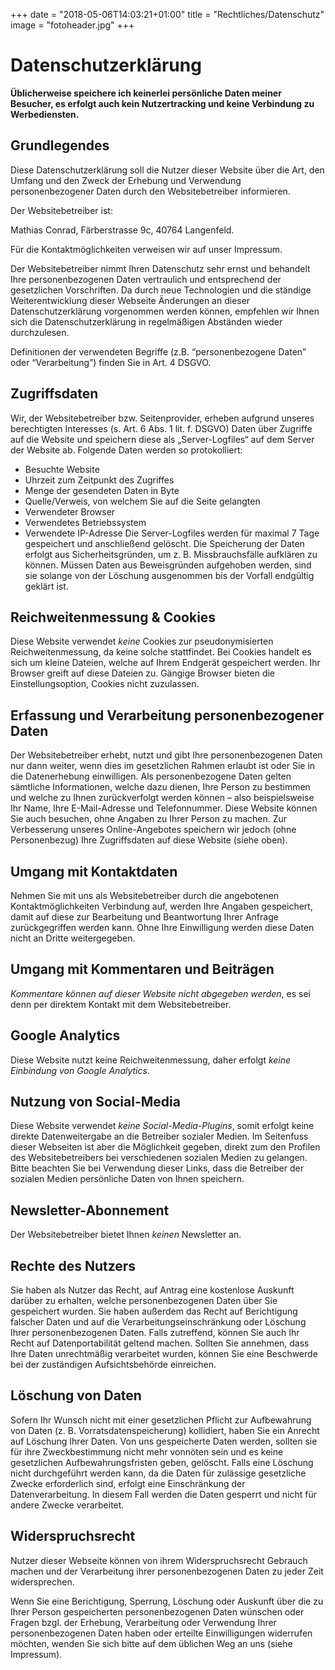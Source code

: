 +++
date = "2018-05-06T14:03:21+01:00"
title = "Rechtliches/Datenschutz"
image = "fotoheader.jpg"
+++

# Datenschutzerklärung

__Üblicherweise speichere ich keinerlei persönliche Daten meiner Besucher, 
es erfolgt auch kein Nutzertracking und keine Verbindung zu Werbediensten.__

## Grundlegendes
Diese Datenschutzerklärung soll die Nutzer dieser Website über die Art, den Umfang und 
den Zweck der Erhebung und Verwendung personenbezogener Daten durch den
Websitebetreiber informieren.

Der Websitebetreiber ist:

  Mathias Conrad, Färberstrasse 9c, 40764 Langenfeld. 
  
Für die Kontaktmöglichkeiten verweisen wir auf unser Impressum.

Der Websitebetreiber nimmt Ihren Datenschutz sehr ernst und behandelt Ihre
personenbezogenen Daten vertraulich und entsprechend der gesetzlichen Vorschriften. Da
durch neue Technologien und die ständige Weiterentwicklung dieser Webseite Änderungen
an dieser Datenschutzerklärung vorgenommen werden können, empfehlen wir Ihnen sich die
Datenschutzerklärung in regelmäßigen Abständen wieder durchzulesen.

Definitionen der verwendeten Begriffe (z.B. “personenbezogene Daten” oder “Verarbeitung”)
finden Sie in Art. 4 DSGVO.

## Zugriffsdaten
Wir, der Websitebetreiber bzw. Seitenprovider, erheben aufgrund unseres berechtigten
Interesses (s. Art. 6 Abs. 1 lit. f. DSGVO) Daten über Zugriffe auf die Website und speichern
diese als „Server-Logfiles“ auf dem Server der Website ab. Folgende Daten werden so
protokolliert:
- Besuchte Website
- Uhrzeit zum Zeitpunkt des Zugriffes
- Menge der gesendeten Daten in Byte
- Quelle/Verweis, von welchem Sie auf die Seite gelangten
- Verwendeter Browser
- Verwendetes Betriebssystem
- Verwendete IP-Adresse
Die Server-Logfiles werden für maximal 7 Tage gespeichert und anschließend gelöscht. Die
Speicherung der Daten erfolgt aus Sicherheitsgründen, um z. B. Missbrauchsfälle aufklären
zu können. Müssen Daten aus Beweisgründen aufgehoben werden, sind sie solange von der
Löschung ausgenommen bis der Vorfall endgültig geklärt ist.

## Reichweitenmessung & Cookies
Diese Website verwendet _keine_ Cookies zur pseudonymisierten Reichweitenmessung, da keine solche stattfindet. 
Bei Cookies handelt es sich um kleine Dateien, welche auf Ihrem
Endgerät gespeichert werden. Ihr Browser greift auf diese Dateien zu. 
Gängige Browser bieten die Einstellungsoption, Cookies nicht zuzulassen. 

## Erfassung und Verarbeitung personenbezogener Daten
Der Websitebetreiber erhebt, nutzt und gibt Ihre personenbezogenen Daten nur dann weiter,
wenn dies im gesetzlichen Rahmen erlaubt ist oder Sie in die Datenerhebung einwilligen.
Als personenbezogene Daten gelten sämtliche Informationen, welche dazu dienen, Ihre
Person zu bestimmen und welche zu Ihnen zurückverfolgt werden können – also
beispielsweise Ihr Name, Ihre E-Mail-Adresse und Telefonnummer.
Diese Website können Sie auch besuchen, ohne Angaben zu Ihrer Person zu machen. Zur
Verbesserung unseres Online-Angebotes speichern wir jedoch (ohne Personenbezug) Ihre
Zugriffsdaten auf diese Website (siehe oben). 

## Umgang mit Kontaktdaten
Nehmen Sie mit uns als Websitebetreiber durch die angebotenen Kontaktmöglichkeiten
Verbindung auf, werden Ihre Angaben gespeichert, damit auf diese zur Bearbeitung und
Beantwortung Ihrer Anfrage zurückgegriffen werden kann. Ohne Ihre Einwilligung werden
diese Daten nicht an Dritte weitergegeben.

## Umgang mit Kommentaren und Beiträgen
_Kommentare können auf dieser Website nicht abgegeben werden_, es sei denn per direktem Kontakt mit dem Websitebetreiber.

## Google Analytics
Diese Website nutzt keine Reichweitenmessung, daher erfolgt _keine Einbindung von Google Analytics_.

## Nutzung von Social-Media
Diese Website verwendet _keine Social-Media-Plugins_, somit erfolgt keine direkte Datenweitergabe an die Betreiber sozialer Medien. 
Im Seitenfuss dieser Webseiten ist aber die Möglichkeit gegeben, direkt zum den Profilen des 
Websitebetreibers bei verschiedenen sozialen Medien zu gelangen. Bitte beachten Sie bei Verwendung dieser Links, dass die 
Betreiber der sozialen Medien persönliche Daten von Ihnen speichern.

## Newsletter-Abonnement
Der Websitebetreiber bietet Ihnen _keinen_ Newsletter an.

## Rechte des Nutzers
Sie haben als Nutzer das Recht, auf Antrag eine kostenlose Auskunft darüber zu erhalten,
welche personenbezogenen Daten über Sie gespeichert wurden. Sie haben außerdem das
Recht auf Berichtigung falscher Daten und auf die Verarbeitungseinschränkung oder
Löschung Ihrer personenbezogenen Daten. Falls zutreffend, können Sie auch Ihr Recht auf
Datenportabilität geltend machen. Sollten Sie annehmen, dass Ihre Daten unrechtmäßig
verarbeitet wurden, können Sie eine Beschwerde bei der zuständigen Aufsichtsbehörde
einreichen.

## Löschung von Daten
Sofern Ihr Wunsch nicht mit einer gesetzlichen Pflicht zur Aufbewahrung von Daten (z. B.
Vorratsdatenspeicherung) kollidiert, haben Sie ein Anrecht auf Löschung Ihrer Daten. Von
uns gespeicherte Daten werden, sollten sie für ihre Zweckbestimmung nicht mehr vonnöten
sein und es keine gesetzlichen Aufbewahrungsfristen geben, gelöscht. Falls eine Löschung
nicht durchgeführt werden kann, da die Daten für zulässige gesetzliche Zwecke erforderlich
sind, erfolgt eine Einschränkung der Datenverarbeitung. In diesem Fall werden die Daten
gesperrt und nicht für andere Zwecke verarbeitet.

## Widerspruchsrecht
Nutzer dieser Webseite können von ihrem Widerspruchsrecht Gebrauch machen und der
Verarbeitung ihrer personenbezogenen Daten zu jeder Zeit widersprechen. 

Wenn Sie eine Berichtigung, Sperrung, Löschung oder Auskunft über die zu Ihrer Person
gespeicherten personenbezogenen Daten wünschen oder Fragen bzgl. der Erhebung,
Verarbeitung oder Verwendung Ihrer personenbezogenen Daten haben oder erteilte
Einwilligungen widerrufen möchten, wenden Sie sich bitte auf dem üblichen Weg an uns (siehe Impressum).
